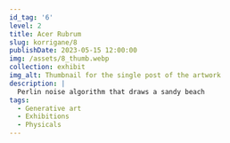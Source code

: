 ```yaml
---
id_tag: '6'
level: 2
title: Acer Rubrum
slug: korrigane/8
publishDate: 2023-05-15 12:00:00
img: /assets/8_thumb.webp
collection: exhibit
img_alt: Thumbnail for the single post of the artwork
description: |
  Perlin noise algorithm that draws a sandy beach
tags:
  - Generative art
  - Exhibitions
  - Physicals
---
```

